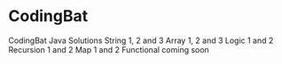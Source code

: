 # CodingBat
CodingBat Java Solutions
String 1, 2 and 3
Array 1, 2 and 3
Logic 1 and 2
Recursion 1 and 2
Map 1 and 2
Functional coming soon
